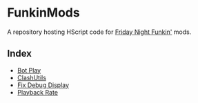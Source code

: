 # FunkinMods
A repository hosting HScript code for [Friday Night Funkin'](https://ninja-muffin24.itch.io/funkin) mods.

## Index
- [Bot Play](mods/BotPlay)
- [ClashUtils](mods/ClashUtils)
- [Fix Debug Display](mods/FixDebugDisplay)
- [Playback Rate](mods/PlaybackRate)
